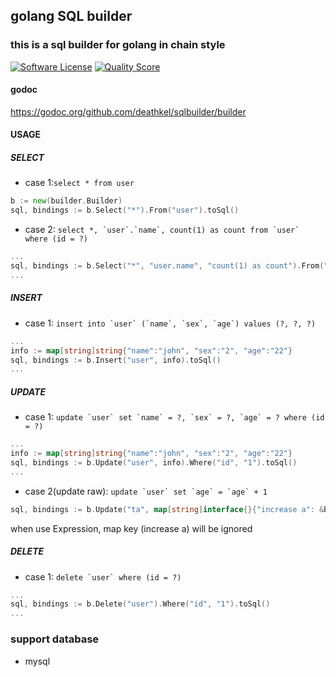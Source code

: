 ## golang SQL builder
### this is a sql builder for golang in chain style 

[![Software License](https://img.shields.io/badge/license-MIT-brightgreen.svg?style=flat-square)](LICENSE.md)
[![Quality Score](https://scrutinizer-ci.com/g/deathkel/sqlbuilder/badges/quality-score.png?b=master)](https://scrutinizer-ci.com/g/deathkel/sqlbuilder)

#### godoc
https://godoc.org/github.com/deathkel/sqlbuilder/builder

#### USAGE
##### SELECT
* case 1:``select * from user``
```go
b := new(builder.Builder)
sql, bindings := b.Select("*").From("user").toSql()

```

* case 2: ``select *, `user`.`name`, count(1) as count from `user` where (id = ?) ``
```go
...
sql, bindings := b.Select("*", "user.name", "count(1) as count").From("user").Where("id", "1").toSql()
...
```
##### INSERT
* case 1: ``insert into `user` (`name`, `sex`, `age`) values (?, ?, ?)``
```go
...
info := map[string]string{"name":"john", "sex":"2", "age":"22"}
sql, bindings := b.Insert("user", info).toSql()
...
```

##### UPDATE
* case 1: ``update `user` set `name` = ?, `sex` = ?, `age` = ? where (id = ?)``
```go
...
info := map[string]string{"name":"john", "sex":"2", "age":"22"}
sql, bindings := b.Update("user", info).Where("id", "1").toSql()
...
```
* case 2(update raw): ``update `user` set `age` = `age` + 1 ``
```go
sql, bindings := b.Update("ta", map[string]interface{}{"increase a": &builder.Expression{Value: "a = a + 1"}}).ToSql()

```
when use Expression, map key (increase a) will be ignored
##### DELETE
* case 1: ``delete `user` where (id = ?)``
```go
...
sql, bindings := b.Delete("user").Where("id", "1").toSql()
...
```


### support database
* mysql